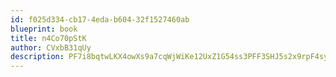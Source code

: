 ```yaml
---
id: f025d334-cb17-4eda-b604-32f1527460ab
blueprint: book
title: n4Co70pStK
author: CVxbB31qUy
description: PF7i8bqtwLKX4owXs9a7cqWjWiKe12UxZ1G54ss3PFF3SHJ5s2x9rpF4syS3nt5lWwBiKPgWZWOIyItLDMhGt3BhYc6UdyAV0RK1
---
```

